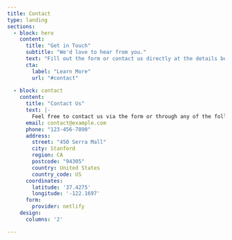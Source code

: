 ```yaml
---
title: Contact
type: landing
sections:
  - block: hero
    content:
      title: "Get in Touch"
      subtitle: "We'd love to hear from you."
      text: "Fill out the form or contact us directly at the details below."
      cta:
        label: "Learn More"
        url: "#contact"
  
  - block: contact
    content:
      title: "Contact Us"
      text: |-
        Feel free to contact us via the form or through any of the following methods:
      email: contact@example.com
      phone: "123-456-7890"
      address:
        street: "450 Serra Mall"
        city: Stanford
        region: CA
        postcode: "94305"
        country: United States
        country_code: US
      coordinates:
        latitude: '37.4275'
        longitude: '-122.1697'
      form:
        provider: netlify
    design:
      columns: '2'

---
```

